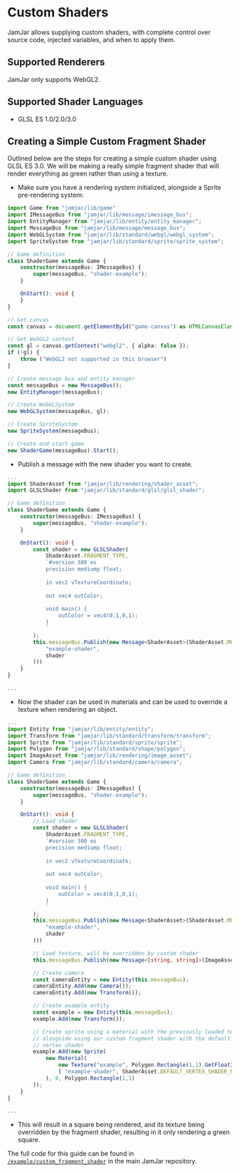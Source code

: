 # Custom Shaders

JamJar allows supplying custom shaders, with complete control over source code,
injected variables, and when to apply them.

## Supported Renderers

JamJar only supports WebGL2.

## Supported Shader Languages

- GLSL ES 1.0/2.0/3.0

## Creating a Simple Custom Fragment Shader

Outlined below are the steps for creating a simple custom shader using GLSL ES
3.0. We will be making a really simple fragment shader that will render
everything as green rather than using a texture.

- Make sure you have a rendering system initialized, alongside a Sprite
  pre-rendering system:
```typescript
import Game from "jamjar/lib/game"
import IMessageBus from "jamjar/lib/message/imessage_bus";
import EntityManager from "jamjar/lib/entity/entity_manager";
import MessageBus from "jamjar/lib/message/message_bus";
import WebGLSystem from "jamjar/lib/standard/webgl/webgl_system";
import SpriteSystem from "jamjar/lib/standard/sprite/sprite_system";

// Game definition
class ShaderGame extends Game {
    constructor(messageBus: IMessageBus) {
        super(messageBus, "shader-example");
    }

    OnStart(): void {
    }
}

// Get canvas
const canvas = document.getElementById("game-canvas") as HTMLCanvasElement;

// Get WebGL2 context
const gl = canvas.getContext("webgl2", { alpha: false });
if (!gl) {
    throw ("WebGL2 not supported in this browser")
}

// Create message bus and entity manager
const messageBus = new MessageBus();
new EntityManager(messageBus);

// Create WebGLSystem
new WebGLSystem(messageBus, gl);

// Create SpriteSystem
new SpriteSystem(messageBus);

// Create and start game
new ShaderGame(messageBus).Start();
```

- Publish a message with the new shader you want to create.

```typescript
...
import ShaderAsset from "jamjar/lib/rendering/shader_asset";
import GLSLShader from "jamjar/lib/standard/glsl/glsl_shader";

// Game definition
class ShaderGame extends Game {
    constructor(messageBus: IMessageBus) {
        super(messageBus, "shader-example");
    }

    OnStart(): void {
        const shader = new GLSLShader(
            ShaderAsset.FRAGMENT_TYPE,
            `#version 300 es
            precision mediump float;
            
            in vec2 vTextureCoordinate;
    
            out vec4 outColor;
    
            void main() {
                outColor = vec4(0,1,0,1);
            }
            `
        );
        this.messageBus.Publish(new Message<ShaderAsset>(ShaderAsset.MESSAGE_REQUEST_LOAD, new ShaderAsset(
            "example-shader",
            shader
        )))
    }
}

...
```

- Now the shader can be used in materials and can be used to override a texture
  when rendering an object.

```typescript
...
import Entity from "jamjar/lib/entity/entity";
import Transform from "jamjar/lib/standard/transform/transform";
import Sprite from "jamjar/lib/standard/sprite/sprite";
import Polygon from "jamjar/lib/standard/shape/polygon";
import ImageAsset from "jamjar/lib/rendering/image_asset";
import Camera from "jamjar/lib/standard/camera/camera";

// Game definition
class ShaderGame extends Game {
    constructor(messageBus: IMessageBus) {
        super(messageBus, "shader-example");
    }

    OnStart(): void {
        // Load shader
        const shader = new GLSLShader(
            ShaderAsset.FRAGMENT_TYPE,
            `#version 300 es
            precision mediump float;
            
            in vec2 vTextureCoordinate;
    
            out vec4 outColor;
    
            void main() {
                outColor = vec4(0,1,0,1);
            }
            `
        );
        this.messageBus.Publish(new Message<ShaderAsset>(ShaderAsset.MESSAGE_REQUEST_LOAD, new ShaderAsset(
            "example-shader",
            shader
        )))

        // Load texture, will be overridden by custom shader
        this.messageBus.Publish(new Message<[string, string]>(ImageAsset.MESSAGE_REQUEST_LOAD, ["example", "assets/example.png"]));

        // Create camera
        const cameraEntity = new Entity(this.messageBus);
        cameraEntity.Add(new Camera());
        cameraEntity.Add(new Transform());

        // Create example entity
        const example = new Entity(this.messageBus);
        example.Add(new Transform());

        // Create sprite using a material with the previously loaded texture,
        // alongside using our custom fragment shader with the default
        // vertex shader
        example.Add(new Sprite(
            new Material(
                new Texture("example", Polygon.Rectangle(1,1).GetFloat32Array()),
                [ "example-shader", ShaderAsset.DEFAULT_VERTEX_SHADER_NAME ]
            ), 0, Polygon.Rectangle(1,1)
        ));
    }
}

...
```

- This will result in a square being rendered, and its texture being overridden
  by the fragment shader, resulting in it only rendering a green square.

The full code for this guide can be found in
[`/example/custom_fragment_shader`](https://github.com/jamjarlabs/JamJar/tree/master/example/custom_fragment_shader)
in the main JamJar repository.